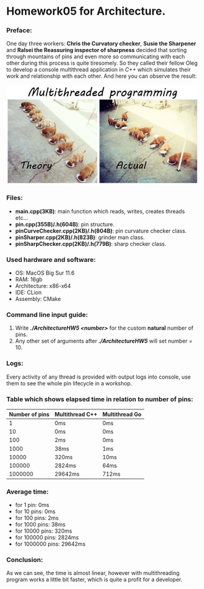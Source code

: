 # Homework05 for Architecture.

### Preface:
One day three workers: **Chris the Curvatory checker**, **Susie the Sharpener** and **Ralsei the Reassuring inspector of sharpness** decided that sorting through mountains of pins and even more so communicating with each other during this process is quite tiresomely. So they called their fellow Oleg to develop a console multithread application in *C++* which simulates their work and relationship with each other. And here you can observe the result:

![alt text](https://github.com/OFFLUCK/Architecture/blob/master/ArchitectureHW5/meme.png)

### Files:
- **main.cpp(3KB)**: main function which reads, writes, creates threads etc...
- **pin.cpp(355B)/.h(604B)**: pin structure.
- **pinCurveChecker.cpp(2KB)/.h(804B)**: pin curvature checker class.
- **pinSharper.cpp(2KB)/.h(823B)**: grinder man class.
- **pinSharpChecker.cpp(2KB)/.h(779B)**: sharp checker class.

### Used hardware and software:
- OS: MacOS Big Sur 11.6
- RAM: 16gb
- Architecture: x86-x64
- IDE: CLion
- Assembly: CMake

### Command line input guide:
1) Write ***./ArchitectureHW5 \<number\>*** for the custom **natural** number of pins.
2) Any other set of arguments after ***./ArchitectureHW5*** will set number = 10.

### Logs:
Every activity of any thread is provided with output logs into console, use them to see the whole pin lifecycle in a workshop.

### Table which shows elapsed time in relation to number of pins:


|  Number of pins  |  Multithread C++  |  Multithread Go   |
|------------------|-------------------|-------------------|
|1                 |0ms                |0ms                |
|10                |0ms                |0ms                |
|100               |2ms                |0ms                |
|1000              |38ms               |1ms                |
|10000             |320ms              |10ms               |
|100000            |2824ms             |64ms               |
|1000000           |29642ms            |712ms              |

### Average time:
- for 1 pin: 0ms
- for 10 pins: 0ms
- for 100 pins: 2ms
- for 1000 pins: 38ms
- for 10000 pins: 320ms
- for 100000 pins: 2824ms
- for 1000000 pins: 29642ms

### Conclusion:
As we can see, the time is almost linear, however with multithreading program works a little bit faster, which is quite a profit for a developer.

